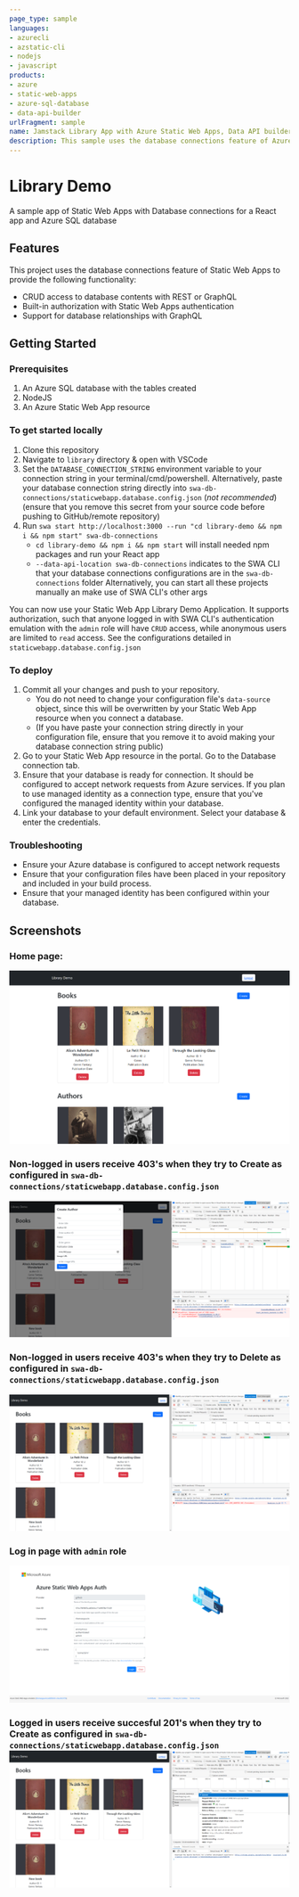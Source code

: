 ```yaml
---
page_type: sample
languages:
- azurecli
- azstatic-cli
- nodejs
- javascript
products:
- azure
- static-web-apps
- azure-sql-database
- data-api-builder
urlFragment: sample
name: Jamstack Library App with Azure Static Web Apps, Data API builder, and Azure SQL Database
description: This sample uses the database connections feature of Azure Static Web Apps to provide CRUD access to database contents with REST, built-in authorizations, and support for database relationships with GraphQL.
---
```

<!-- YAML front-matter schema: https://review.learn.microsoft.com/en-us/help/contribute/samples/process/onboarding?branch=main#supported-metadata-fields-for-readmemd -->

# Library Demo
A sample app of Static Web Apps with Database connections for a React app and Azure SQL database

## Features

This project uses the database connections feature of Static Web Apps to provide the following functionality:

* CRUD access to database contents with REST or GraphQL
* Built-in authorization with Static Web Apps authentication
* Support for database relationships with GraphQL

## Getting Started

### Prerequisites
1. An Azure SQL database with the tables created
2. NodeJS
3. An Azure Static Web App resource

### To get started locally
1. Clone this repository
2. Navigate to `library` directory & open with VSCode
3. Set the `DATABASE_CONNECTION_STRING` environment variable to your connection string in your terminal/cmd/powershell. Alternatively, paste your database connection string directly into `swa-db-connections/staticwebapp.database.config.json` (*not recommended*) (ensure that you remove this secret from your source code before pushing to GitHub/remote repository)
4. Run `swa start http://localhost:3000 --run "cd library-demo && npm i && npm start" swa-db-connections`
    * `cd library-demo && npm i && npm start` will install needed npm packages and run your React app
    * `--data-api-location swa-db-connections` indicates to the SWA CLI that your database connections configurations are in the `swa-db-connections` folder
Alternatively, you can start all these projects manually an make use of SWA CLI's other args

You can now use your Static Web App Library Demo Application. It supports authorization, such that anyone logged in with SWA CLI's authentication emulation with the `admin` role will have `CRUD` access, while anonymous users are limited to `read` access. See the configurations detailed in `staticwebapp.database.config.json`

### To deploy
1. Commit all your changes and push to your repository. 
    * You do not need to change your configuration file's `data-source` object, since this will be overwritten by your Static Web App resource when you connect a database.
    * (If you have paste your connection string directly in your configuration file, ensure that you remove it to avoid making your database connection string public)
2. Go to your Static Web App resource in the portal. Go to the Database connection tab.
3. Ensure that your database is ready for connection. It should be configured to accept network requests from Azure services. If you plan to use managed identity as a connection type, ensure that you've configured the managed identity within your database. 
4. Link your database to your default environment. Select your database & enter the credentials.

### Troubleshooting
* Ensure your Azure database is configured to accept network requests
* Ensure that your configuration files have been placed in your repository and included in your build process. 
* Ensure that your managed identity has been configured within your database.

## Screenshots

### Home page:
![alt text](./.readme/mainpage.png)

### Non-logged in users receive 403's when they try to Create as configured in `swa-db-connections/staticwebapp.database.config.json`
![alt text](./.readme/anonuserscreate.png)

### Non-logged in users receive 403's when they try to Delete as configured in `swa-db-connections/staticwebapp.database.config.json`
![alt text](./.readme/anonusersdelete.png)

### Log in page with `admin` role
![alt text](./.readme/authpage.png)

### Logged in users receive succesful 201's when they try to Create as configured in `swa-db-connections/staticwebapp.database.config.json`![alt text](./.readme/adminuserscreate.png)

